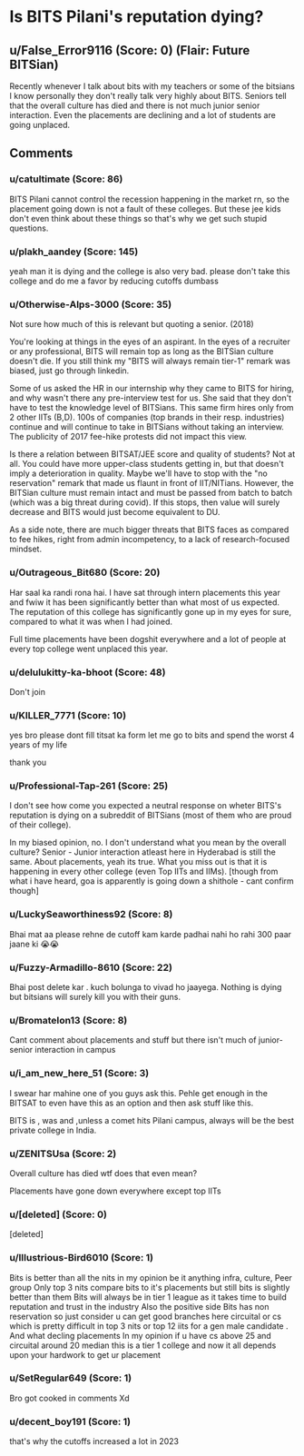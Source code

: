 # Is BITS Pilani's reputation dying?
## u/False_Error9116 (Score: 0) (Flair: Future BITSian)
Recently whenever I talk about bits with my teachers or some of the bitsians I know personally they don't really talk very highly about BITS. Seniors tell that the overall culture has died and there is not much junior senior interaction. 
Even the placements are declining and a lot of students are going unplaced.


## Comments

### u/catultimate (Score: 86)
BITS Pilani cannot control the recession happening in the market rn, so the placement going down is not a fault of these colleges. But these jee kids don't even think about these things so that's why we get such stupid questions.


### u/plakh_aandey (Score: 145)
yeah man it is dying and the college is also very bad. please don't take this college and do me a favor by reducing cutoffs dumbass


### u/Otherwise-Alps-3000 (Score: 35)
Not sure how much of this is relevant but quoting a senior. (2018)

You're looking at things in the eyes of an aspirant. In the eyes of a recruiter or any professional, BITS will remain top as long as the BITSian culture doesn't die. If you still think my "BITS will always remain tier-1" remark was biased, just go through linkedin.

Some of us asked the HR in our internship why they came to BITS for hiring, and why wasn't there any pre-interview test for us. She said that they don't have to test the knowledge level of BITSians. This same firm hires only from 2 other IITs (B,D). 100s of companies (top brands in their resp. industries) continue and will continue to take in BITSians without taking an interview. The publicity of 2017 fee-hike protests did not impact this view.

Is there a relation between BITSAT/JEE score and quality of students? Not at all. You could have more upper-class students getting in, but that doesn't imply a deterioration in quality. Maybe we'll have to stop with the "no reservation" remark that made us flaunt in front of IIT/NITians. However, the BITSian culture must remain intact and must be passed from batch to batch (which was a big threat during covid). If this stops, then value will surely decrease and BITS would just become equivalent to DU.

As a side note, there are much bigger threats that BITS faces as compared to fee hikes, right from admin incompetency, to a lack of research-focused mindset.


### u/Outrageous_Bit680 (Score: 20)
Har saal ka randi rona hai. I have sat through intern placements this year and fwiw it has been significantly better than what most of us expected. The reputation of this college has significantly gone up in my eyes for sure, compared to what it was when I had joined.

Full time placements have been dogshit everywhere and a lot of people at every top college went unplaced this year.


### u/delulukitty-ka-bhoot (Score: 48)
Don't join


### u/KILLER_7771 (Score: 10)
yes bro please dont fill titsat ka form let me go to bits and spend the worst 4 years of my life   


thank you


### u/Professional-Tap-261 (Score: 25)
I don't see how come you expected a neutral response on wheter BITS's reputation is dying on a subreddit of BITSians (most of them who are proud of their college).

In my biased opinion, no. I don't understand what you mean by the overall culture? Senior - Junior interaction atleast here in Hyderabad is still the same. About placements, yeah its true. What you miss out is that it is happening in every other college (even Top IITs and IIMs). [though from what i have heard, goa is apparently is going down a shithole - cant confirm though]


### u/LuckySeaworthiness92 (Score: 8)
Bhai mat aa please rehne de cutoff kam karde padhai nahi ho rahi 300 paar jaane ki 😭😭


### u/Fuzzy-Armadillo-8610 (Score: 22)
Bhai post delete kar .  kuch bolunga to vivad ho jaayega. Nothing is dying but bitsians will surely kill you with their guns.


### u/BromateIon13 (Score: 8)
Cant comment about placements and stuff but there isn't much of junior-senior interaction in campus


### u/i_am_new_here_51 (Score: 3)
I swear har mahine one of you guys ask this. Pehle get enough in the BITSAT to even have this as an option and then ask stuff like this.

BITS is , was and ,unless a comet hits Pilani campus, always will be the best private college in India.


### u/ZENITSUsa (Score: 2)
Overall culture has died wtf does that even mean?

Placements have gone down everywhere except top IITs


### u/[deleted] (Score: 0)
[deleted]


### u/Illustrious-Bird6010 (Score: 1)
Bits is better than all the nits in my opinion be it anything infra, culture, Peer group 
Only top 3 nits compare bits to it's placements but still bits is slightly better than them 
Bits will always be in tier 1 league as it takes time to build reputation and trust in the industry 
Also the positive side Bits has non reservation so just consider u can get good branches here circuital or cs which is pretty difficult in top 3 nits or top 12 iits for a gen male candidate . And what decling placements 
In my opinion if u have cs above 25 and circuital around 20 median this is a tier 1 college and now it all depends upon your hardwork to get ur placement


### u/SetRegular649 (Score: 1)
Bro got cooked in comments Xd


### u/decent_boy191 (Score: 1)
that's why the cutoffs increased a lot in 2023




